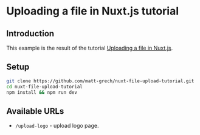# Uploading a file in Nuxt.js tutorial #

## Introduction ##
This example is the result of the tutorial [Uploading a file in Nuxt.js](https://www.matt-grech.com/blog/nuxt-file-upload-tutorial).

## Setup ##
```bash
git clone https://github.com/matt-grech/nuxt-file-upload-tutorial.git
cd nuxt-file-upload-tutorial
npm install && npm run dev
```

## Available URLs ##
- `/upload-logo` - upload logo page.